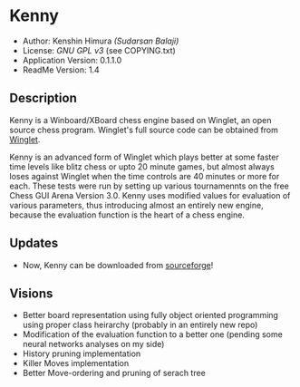 # Kenny

* Author: Kenshin Himura *(Sudarsan Balaji)*
* License: *GNU GPL v3* (see COPYING.txt)
* Application Version: 0.1.1.0
* ReadMe Version: 1.4

## Description

Kenny is a Winboard/XBoard chess engine based on Winglet, an open source chess program. Winglet's full source code can be obtained from [Winglet](http://www.sluijten.com/winglet/source/index.htm).

Kenny is an advanced form of Winglet which plays better at some faster time levels like blitz chess or upto 20 minute games, but almost always loses against Winglet when the time controls are 40 minutes or more for each. These tests were run by setting up various tournamennts on the free Chess GUI Arena Version 3.0.
Kenny uses modified values for evaluation of various parameters, thus introducing almost an entirely new engine, because the evaluation function is the heart of a chess engine.

## Updates

* Now, Kenny can be downloaded from [sourceforge](https://www.sourceforge.net/p/kenny)!

## Visions

* Better board representation using fully object oriented programming using proper class heirarchy (probably in an entirely new repo)
* Modification of the evaluation function to a better one (pending some neural networks analyses on my side)
* History pruning implementation
* Killer Moves implementation
* Better Move-ordering and pruning of serach tree

